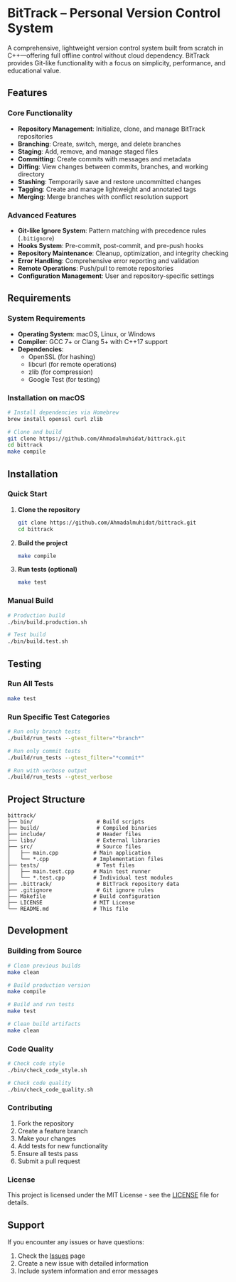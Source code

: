# BitTrack – Personal Version Control System

A comprehensive, lightweight version control system built from scratch in C++—offering full offline control without cloud dependency. BitTrack provides Git-like functionality with a focus on simplicity, performance, and educational value.

## Features

### Core Functionality
- **Repository Management**: Initialize, clone, and manage BitTrack repositories
- **Branching**: Create, switch, merge, and delete branches
- **Staging**: Add, remove, and manage staged files
- **Committing**: Create commits with messages and metadata
- **Diffing**: View changes between commits, branches, and working directory
- **Stashing**: Temporarily save and restore uncommitted changes
- **Tagging**: Create and manage lightweight and annotated tags
- **Merging**: Merge branches with conflict resolution support

### Advanced Features
- **Git-like Ignore System**: Pattern matching with precedence rules (`.bitignore`)
- **Hooks System**: Pre-commit, post-commit, and pre-push hooks
- **Repository Maintenance**: Cleanup, optimization, and integrity checking
- **Error Handling**: Comprehensive error reporting and validation
- **Remote Operations**: Push/pull to remote repositories
- **Configuration Management**: User and repository-specific settings

## Requirements

### System Requirements
- **Operating System**: macOS, Linux, or Windows
- **Compiler**: GCC 7+ or Clang 5+ with C++17 support
- **Dependencies**: 
  - OpenSSL (for hashing)
  - libcurl (for remote operations)
  - zlib (for compression)
  - Google Test (for testing)

### Installation on macOS
```bash
# Install dependencies via Homebrew
brew install openssl curl zlib

# Clone and build
git clone https://github.com/Ahmadalmuhidat/bittrack.git
cd bittrack
make compile
```

## Installation

### Quick Start
1. **Clone the repository**
   ```bash
   git clone https://github.com/Ahmadalmuhidat/bittrack.git
   cd bittrack
   ```

2. **Build the project**
   ```bash
   make compile
   ```

3. **Run tests (optional)**
   ```bash
   make test
   ```

### Manual Build
```bash
# Production build
./bin/build.production.sh

# Test build
./bin/build.test.sh
```

## Testing

### Run All Tests
```bash
make test
```

### Run Specific Test Categories
```bash
# Run only branch tests
./build/run_tests --gtest_filter="*branch*"

# Run only commit tests
./build/run_tests --gtest_filter="*commit*"

# Run with verbose output
./build/run_tests --gtest_verbose
```

## Project Structure

```
bittrack/
├── bin/                    # Build scripts
├── build/                  # Compiled binaries
├── include/                # Header files
├── libs/                   # External libraries
├── src/                    # Source files
│   ├── main.cpp           # Main application
│   └── *.cpp              # Implementation files
├── tests/                  # Test files
│   ├── main.test.cpp      # Main test runner
│   └── *.test.cpp         # Individual test modules
├── .bittrack/              # BitTrack repository data
├── .gitignore              # Git ignore rules
├── Makefile               # Build configuration
├── LICENSE                # MIT License
└── README.md              # This file
```

## Development

### Building from Source
```bash
# Clean previous builds
make clean

# Build production version
make compile

# Build and run tests
make test

# Clean build artifacts
make clean
```

### Code Quality
```bash
# Check code style
./bin/check_code_style.sh

# Check code quality
./bin/check_code_quality.sh
```

### Contributing
1. Fork the repository
2. Create a feature branch
3. Make your changes
4. Add tests for new functionality
5. Ensure all tests pass
6. Submit a pull request

### License

This project is licensed under the MIT License - see the [LICENSE](LICENSE) file for details.

## Support

If you encounter any issues or have questions:
1. Check the [Issues](https://github.com/Ahmadalmuhidat/bittrack/issues) page
2. Create a new issue with detailed information
3. Include system information and error messages